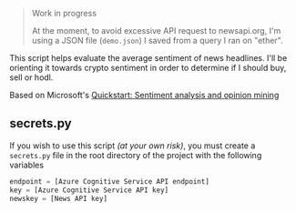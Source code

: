 > Work in progress
>
> At the moment, to avoid excessive API request to newsapi.org, I'm using a JSON file (`demo.json`) I saved from a query I ran on "ether".

This script helps evaluate the average sentiment of news headlines. I'll be orienting it towards crypto sentiment in order to determine if I should buy, sell or hodl.

Based on Microsoft's [Quickstart: Sentiment analysis and opinion mining](https://docs.microsoft.com/en-us/azure/cognitive-services/language-service/sentiment-opinion-mining/quickstart?pivots=programming-language-python)

## secrets.py
If you wish to use this script _(at your own risk)_, you must create a `secrets.py` file in the root directory of the project with the following variables

```python
endpoint = [Azure Cognitive Service API endpoint]
key = [Azure Cognitive Service API key]
newskey = [News API key]
```
